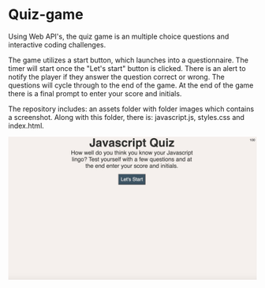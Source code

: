 # Quiz-game
Using Web API's, the quiz game is an multiple choice questions and interactive coding challenges. 

The game utilizes a start button, which launches into a questionnaire. The timer will start once the "Let's start" button is clicked. There is an alert to notify the player if they answer the question correct or wrong. The questions will cycle through to the end of the game. At the end of the game there is a final prompt to enter your score and initials.

The repository includes: an assets folder with folder images which contains a screenshot. Along with this folder, there is:  javascript.js, styles.css and index.html. 



![Quiz-game](./assets/images/screenshot-game.jpg)
